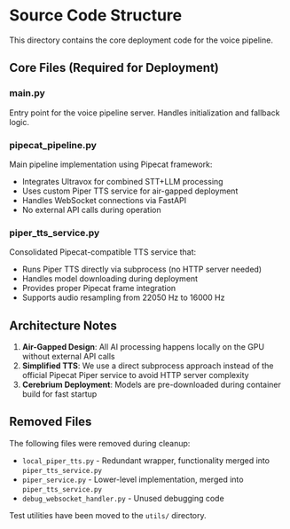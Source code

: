 # Source Code Structure

This directory contains the core deployment code for the voice pipeline.

## Core Files (Required for Deployment)

### main.py
Entry point for the voice pipeline server. Handles initialization and fallback logic.

### pipecat_pipeline.py
Main pipeline implementation using Pipecat framework:
- Integrates Ultravox for combined STT+LLM processing
- Uses custom Piper TTS service for air-gapped deployment
- Handles WebSocket connections via FastAPI
- No external API calls during operation

### piper_tts_service.py
Consolidated Pipecat-compatible TTS service that:
- Runs Piper TTS directly via subprocess (no HTTP server needed)
- Handles model downloading during deployment
- Provides proper Pipecat frame integration
- Supports audio resampling from 22050 Hz to 16000 Hz

## Architecture Notes

1. **Air-Gapped Design**: All AI processing happens locally on the GPU without external API calls
2. **Simplified TTS**: We use a direct subprocess approach instead of the official Pipecat Piper service to avoid HTTP server complexity
3. **Cerebrium Deployment**: Models are pre-downloaded during container build for fast startup

## Removed Files

The following files were removed during cleanup:
- `local_piper_tts.py` - Redundant wrapper, functionality merged into `piper_tts_service.py`
- `piper_service.py` - Lower-level implementation, merged into `piper_tts_service.py`
- `debug_websocket_handler.py` - Unused debugging code

Test utilities have been moved to the `utils/` directory. 